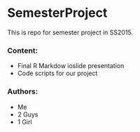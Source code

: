 SemesterProject
===============

This is repo for semester project in SS2015.

### Content:

- Final R Markdow ioslide presentation
- Code scripts for our project

### Authors:

- Me
- 2 Guys
- 1 Girl 







